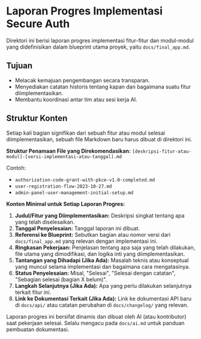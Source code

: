 # Laporan Progres Implementasi Secure Auth

Direktori ini berisi laporan progres implementasi fitur-fitur dan modul-modul yang didefinisikan dalam blueprint utama proyek, yaitu `docs/final_app.md`.

## Tujuan
*   Melacak kemajuan pengembangan secara transparan.
*   Menyediakan catatan historis tentang kapan dan bagaimana suatu fitur diimplementasikan.
*   Membantu koordinasi antar tim atau sesi kerja AI.

## Struktur Konten
Setiap kali bagian signifikan dari sebuah fitur atau modul selesai diimplementasikan, sebuah file Markdown baru harus dibuat di direktori ini.

**Struktur Penamaan File yang Direkomendasikan:**
`[deskripsi-fitur-atau-modul]-[versi-implementasi-atau-tanggal].md`

Contoh:
*   `authorization-code-grant-with-pkce-v1.0-completed.md`
*   `user-registration-flow-2023-10-27.md`
*   `admin-panel-user-management-initial-setup.md`

**Konten Minimal untuk Setiap Laporan Progres:**
1.  **Judul/Fitur yang Diimplementasikan:** Deskripsi singkat tentang apa yang telah diselesaikan.
2.  **Tanggal Penyelesaian:** Tanggal laporan ini dibuat.
3.  **Referensi ke Blueprint:** Sebutkan bagian atau nomor versi dari `docs/final_app.md` yang relevan dengan implementasi ini.
4.  **Ringkasan Pekerjaan:** Penjelasan tentang apa saja yang telah dilakukan, file utama yang dimodifikasi, dan logika inti yang diimplementasikan.
5.  **Tantangan yang Dihadapi (Jika Ada):** Masalah teknis atau konseptual yang muncul selama implementasi dan bagaimana cara mengatasinya.
6.  **Status Penyelesaian:** Misal, "Selesai", "Selesai dengan catatan", "Sebagian selesai (bagian X belum)".
7.  **Langkah Selanjutnya (Jika Ada):** Apa yang perlu dilakukan selanjutnya terkait fitur ini.
8.  **Link ke Dokumentasi Terkait (Jika Ada):** Link ke dokumentasi API baru di `docs/api/` atau catatan perubahan di `docs/changelog/` yang relevan.

Laporan progres ini bersifat dinamis dan dibuat oleh AI (atau kontributor) saat pekerjaan selesai. Selalu mengacu pada `docs/ai.md` untuk panduan pembuatan dokumentasi.

